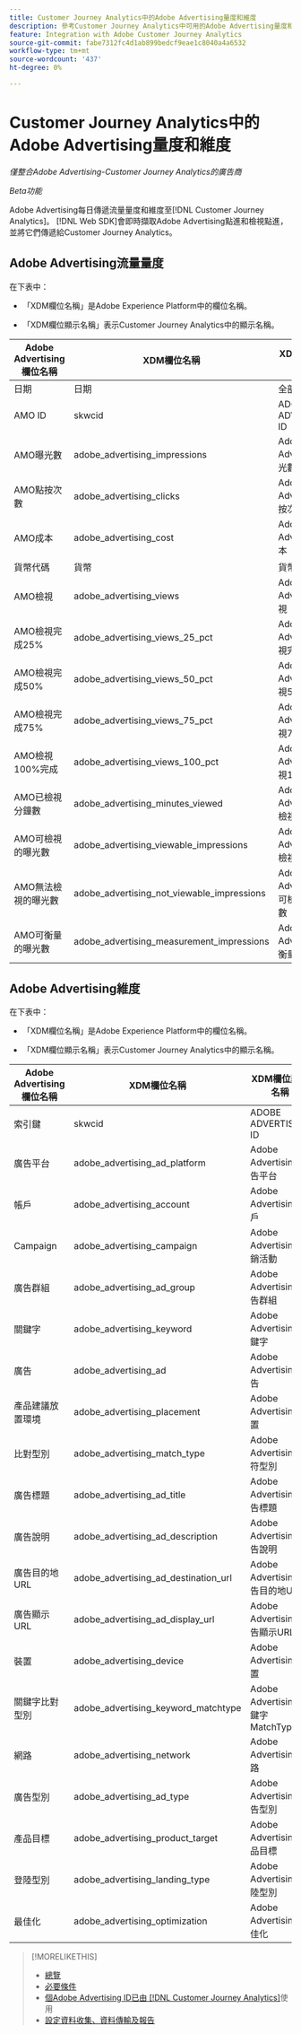 ```yaml
---
title: Customer Journey Analytics中的Adobe Advertising量度和維度
description: 參考Customer Journey Analytics中可用的Adobe Advertising量度和維度。
feature: Integration with Adobe Customer Journey Analytics
source-git-commit: fabe7312fc4d1ab899bedcf9eae1c8040a4a6532
workflow-type: tm+mt
source-wordcount: '437'
ht-degree: 0%

---
```


# Customer Journey Analytics中的Adobe Advertising量度和維度

*僅整合Adobe Advertising-Customer Journey Analytics的廣告商*

*Beta功能*

Adobe Advertising每日傳遞流量量度和維度至[!DNL Customer Journey Analytics]。 [!DNL Web SDK]會即時擷取Adobe Advertising點進和檢視點進，並將它們傳遞給Customer Journey Analytics。

## Adobe Advertising流量量度

<!-- Verify column names -->

在下表中：

* 「XDM欄位名稱」是Adobe Experience Platform中的欄位名稱。

* 「XDM欄位顯示名稱」表示Customer Journey Analytics中的顯示名稱。

| Adobe Advertising欄位名稱 | XDM欄位名稱 | XDM欄位顯示名稱 | Source |
|------------------------------|----------------|------------------------|--------|
| 日期 | 日期 | 全部 | |
| AMO ID | skwcid | ADOBE ADVERTISING ID | 全部 |
| AMO曝光數 | adobe_advertising_impressions | Adobe Advertising曝光數 | 全部 |
| AMO點按次數 | adobe_advertising_clicks | Adobe Advertising點按次數 | 全部 |
| AMO成本 | adobe_advertising_cost | Adobe Advertising成本 | 全部 |
| 貨幣代碼 | 貨幣 | 貨幣 | 全部 |
| AMO檢視 | adobe_advertising_views | Adobe Advertising檢視 | Ad Cloud DSP |
| AMO檢視完成25% | adobe_advertising_views_25_pct | Adobe Advertising檢視完成25% | Ad Cloud DSP |
| AMO檢視完成50% | adobe_advertising_views_50_pct | Adobe Advertising檢視50%完成 | Ad Cloud DSP |
| AMO檢視完成75% | adobe_advertising_views_75_pct | Adobe Advertising檢視75%完成 | Ad Cloud DSP |
| AMO檢視100%完成 | adobe_advertising_views_100_pct | Adobe Advertising檢視100%完成 | Ad Cloud DSP |
| AMO已檢視分鐘數 | adobe_advertising_minutes_viewed | Adobe Advertising已檢視分鐘數 | Ad Cloud DSP |
| AMO可檢視的曝光數 | adobe_advertising_viewable_impressions | Adobe Advertising可檢視的曝光數 | Ad Cloud DSP |
| AMO無法檢視的曝光數 | adobe_advertising_not_viewable_impressions | Adobe Advertising不可檢視的曝光數 | Ad Cloud DSP |
| AMO可衡量的曝光數 | adobe_advertising_measurement_impressions | Adobe Advertising可衡量的曝光數 | Ad Cloud DSP |

<!--
| Adobe Advertising Landing Page Views | adobe_advertising_landing_page_views | Adobe Advertising Landing Page Views | Meta Only |
| Adobe Advertising App Events | adobe_advertising_app_events | Adobe Advertising App Events | Meta Only |
| Adobe Advertising Engagements | adobe_advertising_engagements | Adobe Advertising Engagements | Meta Only |
| Adobe Advertising Ad Platform Conversions | adobe_advertising_ad_platform_conversions | Adobe Advertising Ad Platform Conversions | Meta Only |
| Adobe Advertising App Installs | adobe_advertising_app_installs | Adobe Advertising App Installs | Meta Only |
| Adobe Advertising Ad Platform Conversion Value | adobe_advertising_ad_platform_conversion_value | Adobe Advertising Ad Platform Conversion Value | Meta Only |
| Adobe Advertising Ad Platform Leads | adobe_advertising_ad_platform_leads | Adobe Advertising Ad Platform Leads | Meta Only |
| Adobe Advertising Page Like | adobe_advertising_page_like | Adobe Advertising Page Like | Meta Only |
| Adobe Advertising Phone Calls | adobe_advertising_phone_calls | Adobe Advertising Phone Calls | Meta Only |
| Adobe Advertising Messages | adobe_advertising_messages | Adobe Advertising Messages | Meta Only |
-->

## Adobe Advertising維度

在下表中：

* 「XDM欄位名稱」是Adobe Experience Platform中的欄位名稱。

* 「XDM欄位顯示名稱」表示Customer Journey Analytics中的顯示名稱。

| Adobe Advertising欄位名稱 | XDM欄位名稱 | XDM欄位顯示名稱 | Source |
|------------------------------|----------------|------------------------|--------|
| 索引鍵 | skwcid | ADOBE ADVERTISING ID |
| 廣告平台 | adobe_advertising_ad_platform | Adobe Advertising廣告平台 |
| 帳戶 | adobe_advertising_account | Adobe Advertising帳戶 |
| Campaign | adobe_advertising_campaign | Adobe Advertising行銷活動 |
| 廣告群組 | adobe_advertising_ad_group | Adobe Advertising廣告群組 |
| 關鍵字 | adobe_advertising_keyword | Adobe Advertising關鍵字 |
| 廣告 | adobe_advertising_ad | Adobe Advertising廣告 |
| 產品建議放置環境 | adobe_advertising_placement | Adobe Advertising位置 |
| 比對型別 | adobe_advertising_match_type | Adobe Advertising相符型別 |
| 廣告標題 | adobe_advertising_ad_title | Adobe Advertising廣告標題 |
| 廣告說明 | adobe_advertising_ad_description | Adobe Advertising廣告說明 |
| 廣告目的地URL | adobe_advertising_ad_destination_url | Adobe Advertising廣告目的地URL |
| 廣告顯示URL | adobe_advertising_ad_display_url | Adobe Advertising廣告顯示URL |
| 裝置 | adobe_advertising_device | Adobe Advertising裝置 |
| 關鍵字比對型別 | adobe_advertising_keyword_matchtype | Adobe Advertising關鍵字MatchType |
| 網路 | adobe_advertising_network | Adobe Advertising網路 |
| 廣告型別 | adobe_advertising_ad_type | Adobe Advertising廣告型別 |
| 產品目標 | adobe_advertising_product_target | Adobe Advertising產品目標 |
| 登陸型別 | adobe_advertising_landing_type | Adobe Advertising登陸型別 |
| 最佳化 | adobe_advertising_optimization | Adobe Advertising最佳化 |

>[!MORELIKETHIS]
>
>* [總覽](overview.md)
>* [必要條件](prerequisites.md)
>* [個Adobe Advertising ID已由 [!DNL Customer Journey Analytics]](ids.md)使用
>* [設定資料收集、資料傳輸及報告](set-up.md)
